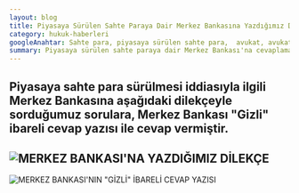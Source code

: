```yaml
---
layout: blog
title: Piyasaya Sürülen Sahte Paraya Dair Merkez Bankasına Yazdığımız Dilekçe ve Merkez Bankası'nın Cevapları
category: hukuk-haberleri
googleAnahtar: Sahte para, piyasaya sürülen sahte para,  avukat, avukat baran doğan
summary: Piyasaya sürülen sahte paraya dair Merkez Bankası'na cevaplaması istemiyle sorulara sorulmuş, Merkez Bankası, "Gizli" ibareli cevap yazısı ile cevaplamıştır.
---
```


Piyasaya sahte para sürülmesi iddiasıyla ilgili Merkez Bankasına aşağıdaki dilekçeyle sorduğumuz sorulara, Merkez Bankası "Gizli" ibareli cevap yazısı ile cevap vermiştir.
---

![MERKEZ BANKASI'NA YAZDIĞIMIZ DİLEKÇE](http://i.hizliresim.com/kgrWyW.jpg)
---

![**MERKEZ BANKASI'NIN "GİZLİ" İBARELİ CEVAP YAZISI**](http://i.hizliresim.com/j2JWRG.jpg)

